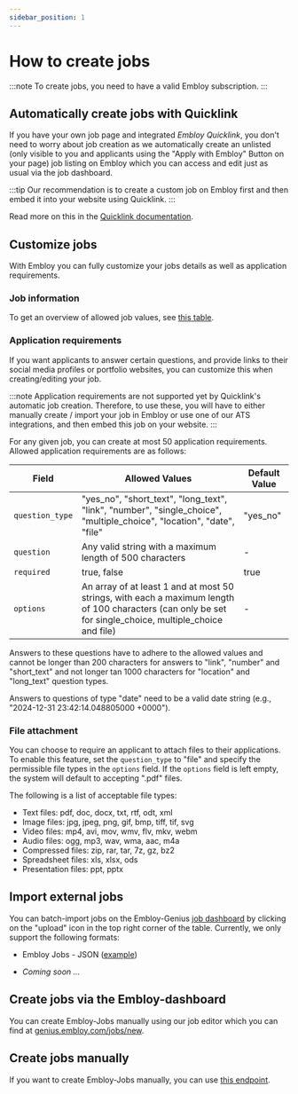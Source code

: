 ```yaml
---
sidebar_position: 1
---
```


# How to create jobs

:::note
To create jobs, you need to have a valid Embloy subscription.
:::

## Automatically create jobs with Quicklink

If you have your own job page and integrated _Embloy Quicklink_, you don't need to worry about job creation as we automatically create an unlisted (only visible to you and applicants using the "Apply with Embloy" Button on your page) job listing on Embloy which you can access and edit just as usual via the job dashboard.

:::tip
Our recommendation is to create a custom job on Embloy first and then embed it into your website using Quicklink.
:::

Read more on this in the [Quicklink documentation](/docs/core/quicklink/quicklink_application).

## Customize jobs

With Embloy you can fully customize your jobs details as well as application requirements.

### Job information

To get an overview of allowed job values, see [this table](./../quicklink/token_customization.md#session-values).

### Application requirements

If you want applicants to answer certain questions, and provide links to their social media profiles or portfolio websites, you can customize this when creating/editing your job.

:::note
Application requirements are not supported yet by Quicklink's automatic job creation. Therefore, to use these, you will have to either manually create / import your job in Embloy or use one of our ATS integrations, and then embed this job on your website.
:::

For any given job, you can create at most 50 application requirements. Allowed application requirements are as follows:

| Field           | Allowed Values                                                                                                                                            | Default Value |
| --------------- | --------------------------------------------------------------------------------------------------------------------------------------------------------- | ------------- |
| `question_type` | "yes_no", "short_text", "long_text", "link", "number", "single_choice", "multiple_choice", "location", "date", "file"                                     | "yes_no"      |
| `question`      | Any valid string with a maximum length of 500 characters                                                                                                  | -             |
| `required`      | true, false                                                                                                                                               | true          |
| `options`       | An array of at least 1 and at most 50 strings, with each a maximum length of 100 characters (can only be set for single_choice, multiple_choice and file) | -             |

Answers to these questions have to adhere to the allowed values and cannot be longer than 200 characters for answers to "link", "number" and "short_text" and not longer tan 1000 characters for "location" and "long_text" question types.

Answers to questions of type "date" need to be a valid date string (e.g., "2024-12-31 23:42:14.048805000 +0000").

### File attachment

You can choose to require an applicant to attach files to their applications. To enable this feature, set the `question_type` to "file" and specify the permissible file types in the `options` field. If the `options` field is left empty, the system will default to accepting ".pdf" files.

The following is a list of acceptable file types:

- Text files: pdf, doc, docx, txt, rtf, odt, xml
- Image files: jpg, jpeg, png, gif, bmp, tiff, tif, svg
- Video files: mp4, avi, mov, wmv, flv, mkv, webm
- Audio files: ogg, mp3, wav, wma, aac, m4a
- Compressed files: zip, rar, tar, 7z, gz, bz2
- Spreadsheet files: xls, xlsx, ods
- Presentation files: ppt, pptx

## Import external jobs

You can batch-import jobs on the Embloy-Genius [job dashboard](https://genius.embloy.com/recruitment) by clicking on the "upload" icon in the top right corner of the table. Currently, we only support the following formats:

- Embloy Jobs - JSON ([example](/files/embloy-job.json))

- _Coming soon ..._

## Create jobs via the Embloy-dashboard

You can create Embloy-Jobs manually using our job editor which you can find at [genius.embloy.com/jobs/new](https://genius.embloy.com/jobs/new).

## Create jobs manually

If you want to create Embloy-Jobs manually, you can use [this endpoint](https://www.postman.com/embloy/workspace/embloy-workspace/request/24977803-832650d0-f343-4f90-9dec-e5828711156a).

```

```
